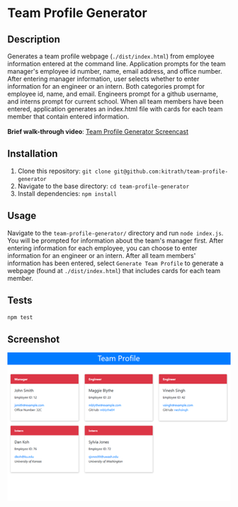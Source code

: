 # Team Profile Generator

## Description
Generates a team profile webpage (`./dist/index.html`) from employee information entered at the command line.  Application prompts for the team manager's employee id number, name, email address, and office number.  After entering manager information, user selects whether to enter information for an engineer or an intern.  Both categories prompt for employee id, name, and email.  Engineers prompt for a github username, and interns prompt for current school.  When all team members have been entered, application generates an index.html file with cards for each team member that contain entered information.<br><br>
**Brief walk-through video**: [Team Profile Generator Screencast](https://watch.screencastify.com/v/QsikgMgu3BFbURsrzGdt)

## Installation
1. Clone this repository: `git clone git@github.com:kitrath/team-profile-generator`
2. Navigate to the base directory: `cd team-profile-generator`
3. Install dependencies: `npm install`

## Usage
Navigate to the `team-profile-generator/` directory and run `node index.js`.  You will be prompted for information about the team's manager first.  After entering information for each employee, you can choose to enter information for an engineer or an intern.  After all team members' information has been entered, select `Generate Team Profile` to generate a webpage (found at `./dist/index.html`) that includes cards for each team member.

## Tests

```shell
npm test
```

## Screenshot
<p align="center"><img src="./screen.png" width="600px" /></p>